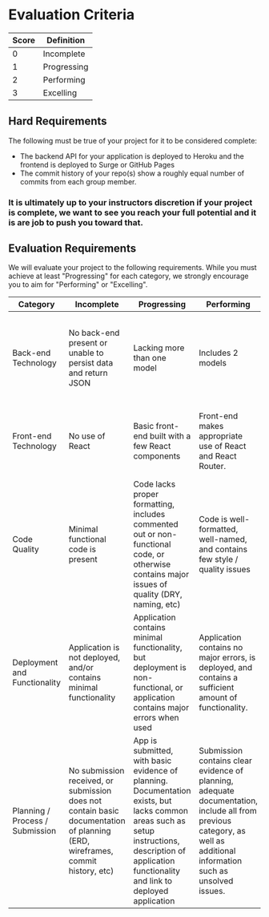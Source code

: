 # Evaluation Criteria

| Score | Definition |
| --- | --- |
| 0 | Incomplete |
| 1 | Progressing |
| 2 | Performing |
| 3 | Excelling |

## Hard Requirements

The following must be true of your project for it to be considered complete:

- The backend API for your application is deployed to Heroku and the frontend is deployed to Surge or GitHub Pages
- The commit history of your repo(s) show a roughly equal number of commits from each group member.

### It is ultimately up to your instructors discretion if your project is complete, we want to see you reach your full potential and it is are job to push you toward that.

## Evaluation Requirements

We will evaluate your project to the following requirements. While you must achieve at least
"Progressing" for each category, we strongly encourage you to aim for "Performing" or "Excelling".

| Category                        | Incomplete                                                                                                                    | Progressing                                                                                                                                                                                           | Performing                                                                                                                                                             | Excelling                                                                                                                                                                                                          |
|---------------------------------|-------------------------------------------------------------------------------------------------------------------------------|-------------------------------------------------------------------------------------------------------------------------------------------------------------------------------------------------------|------------------------------------------------------------------------------------------------------------------------------------------------------------------------|--------------------------------------------------------------------------------------------------------------------------------------------------------------------------------------------------------------------|
| Back-end Technology             | No back-end present or unable to persist data and return JSON                                                                | Lacking more than one model                                                                                                                                                                           | Includes 2 models                                                                                                                                                      | Includes 2 or more well-structured models, and advanced functionality such as authorization, 3rd-party API integration(s), or other technology not covered in class                                                        |
| Front-end Technology            | No use of React                                                                                                        | Basic front-end built with a few React components                                                                                                                                                    | Front-end makes appropriate use of React and React Router.                                                        | In addition to appropriate use of React and React Router, the application includes 1 advanced React topic or material not covered in class.                                                                             |
| Code Quality                    | Minimal functional code is present                                                                                            | Code lacks proper formatting, includes commented out or non-functional code, or otherwise contains major issues of quality (DRY, naming, etc)                                                           | Code is well-formatted, well-named, and contains few style / quality issues                                                                                            | No major code quality issues, and follows React best practices such as container/presentation component separation|
| Deployment and Functionality    | Application is not deployed, and/or contains minimal functionality                                                               | Application contains minimal functionality, but deployment is non-functional, or application contains major errors when used                                                                          | Application contains no major errors, is deployed, and contains a sufficient amount of functionality.                            | App has advanced functionality that works with minimal errors, and may make use of advanced tools such as APIs, plugins, etc. App may be deployed to a service other than Heroku (e.g. Digital Ocean).             |
| Planning / Process / Submission | No submission received, or submission does not contain basic documentation of planning (ERD, wireframes, commit history, etc) | App is submitted, with basic evidence of planning. Documentation exists, but lacks common areas such as setup instructions, description of application functionality and link to deployed application | Submission contains clear evidence of planning, adequate documentation, include all from previous category, as well as additional information such as unsolved issues. | Submission includes everything in previous category, as well as evidence of proper teamwork, such as feature branching, code review, github issue / user story tracking, and justification of technical decisions. |